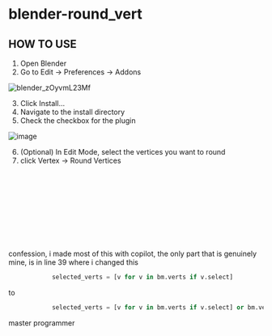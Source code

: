 # blender-round_vert
## HOW TO USE
1. Open Blender
2. Go to Edit -> Preferences -> Addons

![blender_zOyvmL23Mf](https://github.com/D-MAS/blender-round_vert/assets/57054077/9a66f169-ab6b-467f-b9dd-919dd7ace3f0)

3. Click Install...
4. Navigate to the install directory
5. Check the checkbox for the plugin

![image](https://github.com/D-MAS/blender-round_vert/assets/57054077/58da7b9a-148f-4f03-a216-1a4630aa69a0)

6. (Optional) In Edit Mode, select the vertices you want to round
7. click Vertex -> Round Vertices

<br><br><br><br><br><br><br><br><br>
confession, i made most of this with copilot, the only part that is genuinely mine, is in line 39 where i changed this
```py
			selected_verts = [v for v in bm.verts if v.select]
```
to
```py
			selected_verts = [v for v in bm.verts if v.select] or bm.verts
```
master programmer
